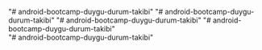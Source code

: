 "# android-bootcamp-duygu-durum-takibi" 
"# android-bootcamp-duygu-durum-takibi" 
"# android-bootcamp-duygu-durum-takibi" 
"# android-bootcamp-duygu-durum-takibi"  
"# android-bootcamp-duygu-durum-takibi"  
